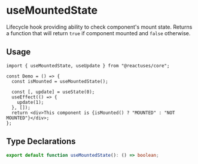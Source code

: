 # useMountedState

Lifecycle hook providing ability to check component's mount state.
Returns a function that will return `true` if component mounted and `false` otherwise.

## Usage

```tsx
import { useMountedState, useUpdate } from "@reactuses/core";

const Demo = () => {
  const isMounted = useMountedState();

  const [, update] = useState(0);
  useEffect(() => {
    update(1);
  }, []);
  return <div>This component is {isMounted() ? "MOUNTED" : "NOT MOUNTED"}</div>;
};
```

## Type Declarations

```ts
export default function useMountedState(): () => boolean;
```
